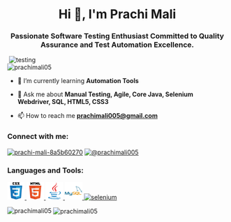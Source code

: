 <h1 align="center">Hi 👋, I'm Prachi Mali</h1>
<h3 align="center">Passionate Software Testing Enthusiast Committed to Quality Assurance and Test Automation Excellence.</h3>
<img align="right" alt="testing" width="500" src="https://pin.it/WGLU067t6">



<p align="left"> <img src="https://komarev.com/ghpvc/?username=prachimali05&label=Profile%20views&color=0e75b6&style=flat" alt="prachimali05" /> </p>


- 🌱 I’m currently learning **Automation Tools**

- 💬 Ask me about **Manual Testing, Agile, Core Java, Selenium Webdriver, SQL, HTML5, CSS3**

- 📫 How to reach me **prachimali005@gmail.com**

<h3 align="left">Connect with me:</h3>
<p align="left">
<a href="https://linkedin.com/in/prachi-mali-8a5b60270" target="blank"><img align="center" src="https://raw.githubusercontent.com/rahuldkjain/github-profile-readme-generator/master/src/images/icons/Social/linked-in-alt.svg" alt="prachi-mali-8a5b60270" height="30" width="40" /></a>
<a href="https://www.hackerrank.com/@prachimali005" target="blank"><img align="center" src="https://raw.githubusercontent.com/rahuldkjain/github-profile-readme-generator/master/src/images/icons/Social/hackerrank.svg" alt="@prachimali005" height="30" width="40" /></a>
</p>

<h3 align="left">Languages and Tools:</h3>
<p align="left"> <a href="https://www.w3schools.com/css/" target="_blank" rel="noreferrer"> <img src="https://raw.githubusercontent.com/devicons/devicon/master/icons/css3/css3-original-wordmark.svg" alt="css3" width="40" height="40"/> </a> <a href="https://www.w3.org/html/" target="_blank" rel="noreferrer"> <img src="https://raw.githubusercontent.com/devicons/devicon/master/icons/html5/html5-original-wordmark.svg" alt="html5" width="40" height="40"/> </a> <a href="https://www.java.com" target="_blank" rel="noreferrer"> <img src="https://raw.githubusercontent.com/devicons/devicon/master/icons/java/java-original.svg" alt="java" width="40" height="40"/> </a> <a href="https://www.mysql.com/" target="_blank" rel="noreferrer"> <img src="https://raw.githubusercontent.com/devicons/devicon/master/icons/mysql/mysql-original-wordmark.svg" alt="mysql" width="40" height="40"/> </a> <a href="https://www.selenium.dev" target="_blank" rel="noreferrer"> <img src="https://raw.githubusercontent.com/detain/svg-logos/780f25886640cef088af994181646db2f6b1a3f8/svg/selenium-logo.svg" alt="selenium" width="40" height="40"/> </a> </p>

<p><img align="left" src="https://github-readme-stats.vercel.app/api/top-langs?username=prachimali05&show_icons=true&locale=en&layout=compact" alt="prachimali05" /></p>

<p>&nbsp;<img align="center" src="https://github-readme-stats.vercel.app/api?username=prachimali05&show_icons=true&locale=en" alt="prachimali05" /></p>




